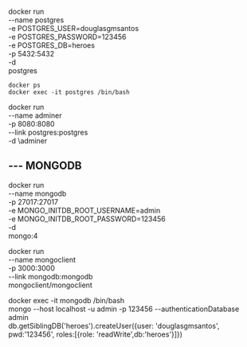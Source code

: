 
docker run \
    --name postgres \
    -e POSTGRES_USER=douglasgmsantos \
    -e POSTGRES_PASSWORD=123456 \
    -e POSTGRES_DB=heroes \
    -p 5432:5432 \
    -d \
    postgres

    docker ps
    docker exec -it postgres /bin/bash


docker run \
    --name adminer \
    -p 8080:8080 \
    --link postgres:postgres \
    -d \adminer

## --- MONGODB

docker run\
    --name mongodb \
    -p 27017:27017 \
    -e MONGO_INITDB_ROOT_USERNAME=admin \
    -e MONGO_INITDB_ROOT_PASSWORD=123456 \
    -d \
    mongo:4

docker run \
    --name mongoclient \
    -p 3000:3000 \
    --link mongodb:mongodb \
    mongoclient/mongoclient

docker exec -it mongodb /bin/bash \
    mongo --host localhost -u admin -p 123456 --authenticationDatabase admin \
    db.getSiblingDB('heroes').createUser({user: 'douglasgmsantos', pwd:'123456', roles:[{role: 'readWrite',db:'heroes'}]})
    